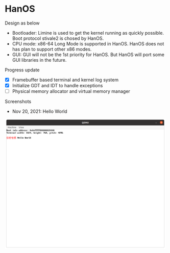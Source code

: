 # HanOS

Design as below

- Bootloader: Limine is used to get the kernel  running as quickly possible. Boot protocol stivale2 is chosed by HanOS.
- CPU mode: x86-64 Long Mode is supported in HanOS. HanOS does not has plan to support other x86 modes. 
- GUI: GUI will not be the 1st priority for HanOS. But HanOS will port some GUI libraries in the future.

Progress update
- [x] Framebuffer based terminal and kernel log system
- [x] Initialize GDT and IDT to handle exceptions
- [ ] Physical memory allocator and virtual memory manager

Screenshots
- Nov 20, 2021: Hello World

![Hello World](https://raw.githubusercontent.com/jjwang/HanOS/main/screenshot/0001-helloworld.png)


